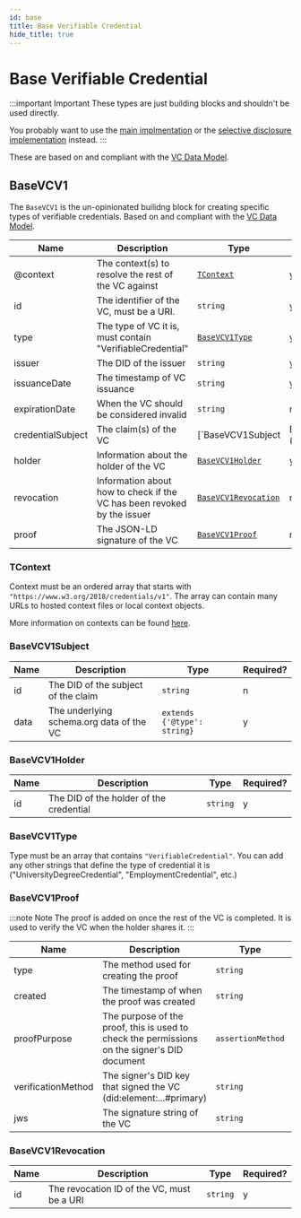 ```yaml
---
id: base
title: Base Verifiable Credential
hide_title: true
---
```


# Base Verifiable Credential

:::important Important
These types are just building blocks and shouldn't be used directly.

You probably want to use the [main implmentation](main) or the [selective disclosure implementation](selective) instead.
:::

These are based on and compliant with the [VC Data Model](https://www.w3.org/TR/vc-data-model/).

## BaseVCV1

The `BaseVCV1` is the un-opinionated builidng block for creating specific types of verifiable credentials. Based on and compliant with the [VC Data Model](https://www.w3.org/TR/vc-data-model/).

| Name              | Description                                                             | Type                                                      | Required? |
| ----------------- | ----------------------------------------------------------------------- | --------------------------------------------------------- | --------- |
| @context          | The context(s) to resolve the rest of the VC against                    | [`TContext`](#tcontext)                                   | y         |
| id                | The identifier of the VC, must be a URI.                                | `string`                                                  | y         |
| type              | The type of VC it is, must contain "VerifiableCredential"               | [`BaseVCV1Type`](#basevcv1type)                           | y         |
| issuer            | The DID of the issuer                                                   | `string`                                                  | y         |
| issuanceDate      | The timestamp of VC issuance                                            | `string`                                                  | y         |
| expirationDate    | When the VC should be considered invalid                                | `string`                                                  | n         |
| credentialSubject | The claim(s) of the VC                                                  | [`BaseVCV1Subject | BaseVCV1Subject[]`](#basevcv1subject) | y         |
| holder            | Information about the holder of the VC                                  | [`BaseVCV1Holder`](#basevcv1holder)                       | y         |
| revocation        | Information about how to check if the VC has been revoked by the issuer | [`BaseVCV1Revocation`](#basevcv1revocation)               | n         |
| proof             | The JSON-LD signature of the VC                                         | [`BaseVCV1Proof`](#basevcv1proof)                         | n         |

### TContext

Context must be an ordered array that starts with `"https://www.w3.org/2018/credentials/v1"`. The array can contain many URLs to hosted context files or local context objects.

More information on contexts can be found [here](https://w3c.github.io/json-ld-syntax/#the-context).

### BaseVCV1Subject

| Name | Description                              | Type                        | Required? |
| ---- | ---------------------------------------- | --------------------------- | --------- |
| id   | The DID of the subject of the claim      | `string`                    | n         |
| data | The underlying schema.org data of the VC | `extends {'@type': string}` | y         |

### BaseVCV1Holder

| Name | Description                             | Type     | Required? |
| ---- | --------------------------------------- | -------- | --------- |
| id   | The DID of the holder of the credential | `string` | y         |

### BaseVCV1Type

Type must be an array that contains `"VerifiableCredential"`. You can add any other strings that define the type of credential it is ("UniversityDegreeCredential", "EmploymentCredential", etc.)

### BaseVCV1Proof

:::note Note
The proof is added on once the rest of the VC is completed. It is used to verify the VC when the holder shares it.
:::

| Name               | Description                                                                                  | Type              | Required? |
| ------------------ | -------------------------------------------------------------------------------------------- | ----------------- | --------- |
| type               | The method used for creating the proof                                                       | `string`          | y         |
| created            | The timestamp of when the proof was created                                                  | `string`          | y         |
| proofPurpose       | The purpose of the proof, this is used to check the permissions on the signer's DID document | `assertionMethod` | y         |
| verificationMethod | The signer's DID key that signed the VC (did:element:...#primary)                            | `string`          | y         |
| jws                | The signature string of the VC                                                               | `string`          | y         |

### BaseVCV1Revocation

| Name | Description                                | Type     | Required? |
| ---- | ------------------------------------------ | -------- | --------- |
| id   | The revocation ID of the VC, must be a URI | `string` | y         |
